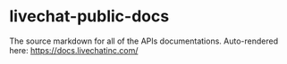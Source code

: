 # livechat-public-docs
The source markdown for all of the APIs documentations. Auto-rendered here: https://docs.livechatinc.com/

